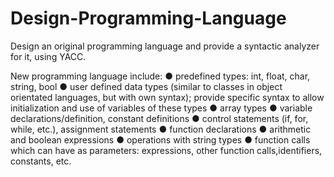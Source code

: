 # Design-Programming-Language
Design an original programming language and provide a syntactic analyzer for it, using YACC.

New programming language include:
    ● predefined types: int, float, char, string, bool 
    ● user defined data types (similar to classes in object orientated languages, but with own syntax);
      provide specific syntax to allow initialization and use of variables of these types
    ● array types
    ● variable declarations/definition, constant definitions
    ● control statements (if, for, while, etc.), assignment statements
    ● function declarations
    ● arithmetic and boolean expressions
    ● operations with string types
    ● function calls which can have as parameters: expressions, other function calls,identifiers, constants, etc.
